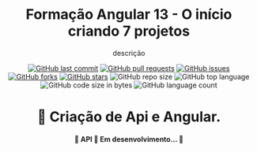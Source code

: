 <h1 align="center">Formação Angular 13 - O início criando 7 projetos </h1>
 <p align="center">
descrição
 </p>
 <div align="center">
	  
[![GitHub last commit](https://img.shields.io/github/last-commit/Antonio-Romes/Projetos-Angular)](https://github.com/Antonio-Romes/Projetos-Angular/commits/master)
[![GitHub pull requests](https://img.shields.io/github/issues-pr-raw/Antonio-Romes/Projetos-Angular)](https://github.com/Antonio-Romes/Projetos-Angular/pulls)
[![GitHub issues](https://img.shields.io/github/issues/Antonio-Romes/Projetos-Angular)](https://github.com/Antonio-Romes/Projetos-Angular/issues)
[![GitHub forks](https://img.shields.io/github/forks/Antonio-Romes/Projetos-Angular)](https://github.com/Antonio-Romes/Projetos-Angular/network)
[![GitHub stars](https://img.shields.io/github/stars/Antonio-Romes/Projetos-Angular)](https://github.com/Antonio-Romes/Projetos-Angular/stargazers)
![GitHub repo size](https://img.shields.io/github/repo-size/Antonio-Romes/Projetos-Angular)
![GitHub top language](https://img.shields.io/github/languages/top/Antonio-Romes/Projetos-Angular.svg)
![GitHub code size in bytes](https://img.shields.io/github/languages/code-size/Antonio-Romes/Projetos-Angular)
![GitHub language count](https://img.shields.io/github/languages/count/Antonio-Romes/Projetos-Angular) 
 </div>
<h1 align="center">
    🔗 Criação de Api e Angular.
</h1>
<h4 align="center"> 
	🚧  API 🚀 Em desenvolvimento...  🚧
</h4>
